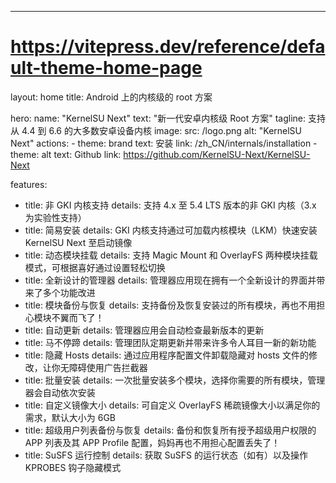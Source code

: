 ---
# https://vitepress.dev/reference/default-theme-home-page
layout: home
title: Android 上的内核级的 root 方案

hero:
  name: "KernelSU Next"
  text: "新一代安卓内核级 Root 方案"
  tagline: 支持从 4.4 到 6.6 的大多数安卓设备内核
  image:
    src: /logo.png
    alt: "KernelSU Next"
  actions:
    - theme: brand
      text: 安装
      link: /zh_CN/internals/installation
    - theme: alt
      text: Github
      link: https://github.com/KernelSU-Next/KernelSU-Next

features:
  - title: 非 GKI 内核支持
    details: 支持 4.x 至 5.4 LTS 版本的非 GKI 内核（3.x 为实验性支持）
  - title: 简易安装
    details: GKI 内核支持通过可加载内核模块（LKM）快速安装 KernelSU Next 至启动镜像
  - title: 动态模块挂载
    details: 支持 Magic Mount 和 OverlayFS 两种模块挂载模式，可根据喜好通过设置轻松切换
  - title: 全新设计的管理器
    details: 管理器应用现在拥有一个全新设计的界面并带来了多个功能改进
  - title: 模块备份与恢复
    details: 支持备份及恢复安装过的所有模块，再也不用担心模块不翼而飞了！
  - title: 自动更新
    details: 管理器应用会自动检查最新版本的更新
  - title: 马不停蹄
    details: 管理团队定期更新并带来许多令人耳目一新的新功能
  - title: 隐藏 Hosts
    details: 通过应用程序配置文件卸载隐藏对 hosts 文件的修改，让你无障碍使用广告拦截器
  - title: 批量安装
    details: 一次批量安装多个模块，选择你需要的所有模块，管理器会自动依次安装
  - title: 自定义镜像大小
    details: 可自定义 OverlayFS 稀疏镜像大小以满足你的需求，默认大小为 6GB
  - title: 超级用户列表备份与恢复
    details: 备份和恢复所有授予超级用户权限的 APP 列表及其 APP Profile 配置，妈妈再也不用担心配置丢失了！
  - title: SuSFS 运行控制
    details: 获取 SuSFS 的运行状态（如有）以及操作 KPROBES 钩子隐藏模式

